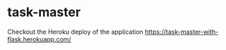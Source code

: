 # task-master
Checkout the Heroku deploy of the application https://task-master-with-flask.herokuapp.com/
